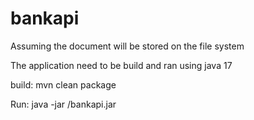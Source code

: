 # bankapi

Assuming the document will be stored on the file system

The application need to be build and ran using java 17

build:
mvn clean package

Run:
java -jar <path to target folder>/bankapi.jar
